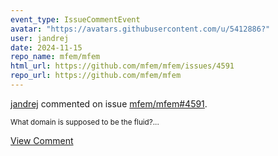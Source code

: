 ```yaml
---
event_type: IssueCommentEvent
avatar: "https://avatars.githubusercontent.com/u/5412886?"
user: jandrej
date: 2024-11-15
repo_name: mfem/mfem
html_url: https://github.com/mfem/mfem/issues/4591
repo_url: https://github.com/mfem/mfem
---
```


<a href='https://github.com/jandrej' target='_blank'>jandrej</a> commented on issue <a href='https://github.com/mfem/mfem/issues/4591' target='_blank'>mfem/mfem#4591</a>.

<small>What domain is supposed to be the fluid?...</small>

<a href='https://github.com/mfem/mfem/issues/4591' target='_blank'>View Comment</a>